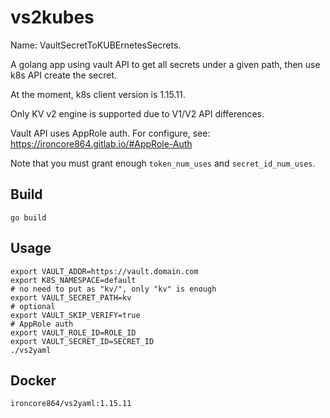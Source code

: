 # vs2kubes

Name: VaultSecretToKUBErnetesSecrets.

A golang app using vault API to get all secrets under a given path, then use k8s API create the secret.

At the moment, k8s client version is 1.15.11.

Only KV v2 engine is supported due to V1/V2 API differences.

Vault API uses AppRole auth. For configure, see: https://ironcore864.gitlab.io/#AppRole-Auth

Note that you must grant enough `token_num_uses` and `secret_id_num_uses`.

## Build

```
go build
```

## Usage

```
export VAULT_ADDR=https://vault.domain.com
export K8S_NAMESPACE=default
# no need to put as "kv/", only "kv" is enough
export VAULT_SECRET_PATH=kv
# optional
export VAULT_SKIP_VERIFY=true
# AppRole auth
export VAULT_ROLE_ID=ROLE_ID
export VAULT_SECRET_ID=SECRET_ID
./vs2yaml
```

## Docker

```
ironcore864/vs2yaml:1.15.11
```
